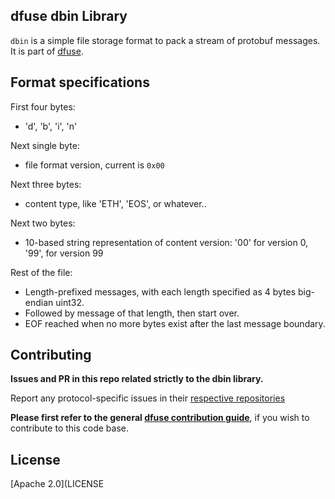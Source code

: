 dfuse dbin Library
------------------

`dbin` is a simple file storage format to pack a stream of protobuf
messages. It is part of [dfuse](https://github.com/dfuse-io/dfuse).

## Format specifications

First four bytes:
* 'd', 'b', 'i', 'n'

Next single byte:
* file format version, current is `0x00`

Next three bytes:
* content type, like 'ETH', 'EOS', or whatever..

Next two bytes:
* 10-based string representation of content version: '00' for version 0, '99', for version 99

Rest of the file:
* Length-prefixed messages, with each length specified as 4 bytes big-endian uint32.
* Followed by message of that length, then start over.
* EOF reached when no more bytes exist after the last message boundary.


## Contributing

**Issues and PR in this repo related strictly to the dbin library.**

Report any protocol-specific issues in their
[respective repositories](https://github.com/dfuse-io/dfuse#protocols)

**Please first refer to the general
[dfuse contribution guide](https://github.com/dfuse-io/dfuse#contributing)**,
if you wish to contribute to this code base.


## License

[Apache 2.0](LICENSE
